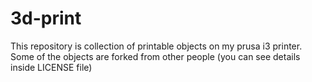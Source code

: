 3d-print
========

This repository is collection of printable objects on my prusa i3 printer. Some of the objects are forked from other people (you can see details inside LICENSE file)
